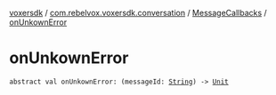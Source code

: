 [voxersdk](../../index.md) / [com.rebelvox.voxersdk.conversation](../index.md) / [MessageCallbacks](index.md) / [onUnkownError](./on-unkown-error.md)

# onUnkownError

`abstract val onUnkownError: (messageId: `[`String`](https://kotlinlang.org/api/latest/jvm/stdlib/kotlin/-string/index.html)`) -> `[`Unit`](https://kotlinlang.org/api/latest/jvm/stdlib/kotlin/-unit/index.html)